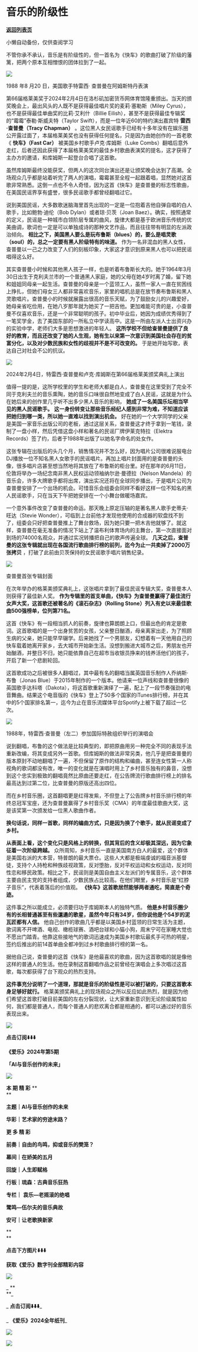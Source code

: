 # 音乐的阶级性

[**返回列表页**](/gzh/三联生活周刊)

小懒自动备份，仅供查阅学习

不管你承不承认，音乐是有阶级性的，但一首名为《快车》的歌曲打破了阶级的藩篱，把两个原本互相憎恨的团体拉到了一起。  

  

![](https://mmbiz.qpic.cn/mmbiz_jpg/ALib6cia2OYo48sv0re6zGrjLLkKfomPUwy1LGaMCZRibaLVdvQOBY13cbQPX959kkoibg5qqMjybZXrfZzenDn5ZA/640?wx_fmt=jpeg)

1988 年8 月20 日，美国歌手特雷西· 查普曼在阿姆斯特丹表演

  

第66届格莱美奖于2024年2月4日在洛杉矶加密货币网体育馆隆重颁出。当天的颁奖晚会上，最出风头的人既不是获得最佳唱片奖的麦莉·塞勒斯（Miley
Cyrus），也不是获得最佳单曲奖的比莉·艾利什（Billie Eilish），甚至不是获得最佳专辑奖的“霉霉”泰勒·斯威夫特（Taylor
Swift），而是一位年近60的特约演出嘉宾特 **雷西·查普曼（Tracy Chapman）**
。这位黑人女民谣歌手已经有十多年没有在娱乐圈公开露过面了，本届格莱美奖也没有获得任何提名，只是因为由她创作的一首老歌《 **快车》（Fast Car）**
被美国乡村歌手卢克·库姆斯（Luke
Combs）翻唱后意外走红，后者还因此获得了本届格莱美奖的最佳乡村歌曲表演奖的提名，这才获得了主办方的邀请，和库姆斯一起登台合唱了这首歌。

  

  

虽然库姆斯最终没能获奖，但两人的这次同台演出还是让颁奖晚会达到了高潮。全场观众几乎都是站着听完了两人的演唱，霉霉甚至全程一起跟着唱，显然她对这首歌非常熟悉。这倒一点也不令人奇怪，因为这首《快车》是查普曼的标志性歌曲，在美国民谣界享有盛誉，很多民谣歌手都曾经翻唱过它。

  

说到美国民谣，大多数歌迷脑海里首先出现的一定是一位抱着吉他自弹自唱的白人歌手，比如鲍勃·迪伦（Bob Dylan）或者琼·贝茨（Joan
Baez）。确实，按照通常的定义，民谣是一种城市白领阶层专属的曲风，旋律大都是基于欧洲音乐传统的优美曲调，歌词也一定是可以单独成诗的那种文艺作品，而且往往带有明显的左派政治倾向。
**相比之下，美国黑人要么是玩布鲁斯（blues）的，要么是唱灵歌（soul）的，总之一定要有黑人阶级特有的味道。**
作为一名非混血的黑人女性，查普曼以一己之力改变了人们的刻板印象，大家这才意识到原来黑人也可以把民谣唱得这么好。

  

其实查普曼小时候和其他黑人孩子一样，也是听着布鲁斯长大的。她于1964年3月30日出生于克利夫兰市的一个普通黑人家庭，她的父母在她4岁时离了婚，留下她和姐姐同母亲一起生活。查普曼的母亲是一个蓝领工人，虽然一家人一直在贫困线上挣扎，但她们母女三人都非常喜欢音乐，家里的唱机总是在放节奏布鲁斯和黑人灵歌唱片。查普曼小的时候就展露出很高的音乐天赋，为了鼓励女儿的兴趣爱好，她母亲省吃俭用，在她八岁那年就为她买了一把吉他。更加难能可贵的是，小查普曼不仅喜欢音乐，还是一个非常聪明的孩子。初中毕业后，她因为成绩优秀得到了一笔奖学金，去了美国东部的一所私立中学读高中。这是一所由左派人士出资兴办的实验中学，老师们大多是思想激进的年轻人。
**这所学校不但给查普曼提供了良好的教育，而且还改变了她的人生观，她有生以来第一次意识到美国社会存在的贫富分化，以及对少数民族和女性的歧视并不是不可改变的。**
于是她开始写歌，表达自己对社会不公的抗议。

  

![](https://mmbiz.qpic.cn/mmbiz_jpg/ALib6cia2OYo48sv0re6zGrjLLkKfomPUwxIZs85dCtJeglQeDiacU2khYlZibXdoibgia32ovxqcwghFRiauHicGCheFA/640?wx_fmt=jpeg)

2024年2月4日，特雷西·查普曼和卢克·库姆斯在第66届格莱美颁奖典礼上演出

  

值得一提的是，这所学校里的学生和老师大都是白人，查普曼在这里受到了完全不同于克利夫兰的音乐熏陶，她的音乐口味很自然地变成了白人民谣，这就是为什么在她后来的创作里几乎听不出多少黑人音乐的影响，
**她成了一名美国乐坛相当罕见的黑人民谣歌手。** **这一身份转变让那些音乐经纪人感到非常为难，不知道应该把她归到哪一类，所以她一直难以找到演出机会。**
好在她的一个大学同学的父亲是美国一家音乐出版公司的老板，通过这层关系，查普曼这才终于拿到一笔钱，录制了一盘小样，然后凭借这盘小样和著名的民谣厂牌伊莱克特拉（Elektra
Records）签了约，后者于1988年出版了以她名字命名的处女作。

  

这张专辑在出版后的头几个月，销售情况并不怎么好，因为唱片公司很难说服电台DJ播放一位不知名黑人女歌手的民谣唱片。再加上唱片封面用的是查普曼的头像，很多唱片店甚至想当然地将其放在了布鲁斯的柜台里。好在那年的6月11日，伦敦将举办一场纪念南非黑人民权运动领袖纳尔逊·曼德拉（Nelson
Mandela）的音乐会，许多大牌歌手都将出席，演出实况还将在全球同步播出，于是唱片公司为查普曼安排了一个出场的机会。可惜音乐会组委会同样不看好这样一位不知名的黑人民谣歌手，只在当天下午把她安排在一个小舞台做暖场嘉宾。

  

一个意外事件改变了查普曼的命运。那天晚上原定压轴的是著名黑人歌手史蒂夫·旺达（Stevie
Wonder），可临到上台前他才发现他使用的合成器的软盘找不到了，组委会只好把查普曼推上了舞台救场，因为她只要一把木吉他就够了。就这样，查普曼在毫无准备的情况下站上了温布利体育场内的主舞台，第一次直接面对到场的74000名观众，并通过实况转播把自己的歌声传遍全球。
**几天之后，查普曼的这张专辑就出现在各国流行歌曲排行榜的前列，迄今为止一共卖掉了2000万张拷贝** ，打破了此前由贝茨保持的女民谣歌手唱片销售纪录。

  

![](https://mmbiz.qpic.cn/mmbiz_jpg/ALib6cia2OYo48sv0re6zGrjLLkKfomPUwJcdtejDAsYL05okm4J5SzAWzPxe9bKs1Tw4EtuqQiccsdhjrwZicl0HA/640?wx_fmt=jpeg)

查普曼首张专辑封面

  

在次年举办的格莱美颁奖典礼上，这张唱片拿到了最佳民谣专辑大奖，查普曼本人则获得了最佳新人奖。
**作为专辑里的首支单曲，《快车》为查普曼赢得了最佳流行女声大奖，这首歌还被著名的《滚石杂志》（Rolling
Stone）列入有史以来最佳歌曲500强榜单，位列第71名。**

  

这首《快车》有一段相当抓人的前奏，旋律也算朗朗上口，但最出色的肯定是歌词。这首歌唱的是一个出身贫苦的女孩，父亲整日酗酒，母亲离家出走，为了照顾生病的父亲，她只能早早辍学。后来她找了一个男朋友，幻想着有一天他用自己的快车载着她离开家乡，去大城市开始新生活。没想到搬进大城市之后，男朋友也开始酗酒，并整日不归，她只能依靠自己在超市当收银员挣来的钱养活他们的孩子，开启了新一个悲剧轮回。

  

这首歌成功之后被很多人翻唱过，其中最有名的翻唱当属英国音乐制作人乔纳斯·布鲁（Jonas
Blue）于2015年制作的一个版本。他请来一位声线和查普曼很像的英国歌手达科塔（Dakota），将这首歌重新演绎了一遍，配上了一段节奏强劲的电音舞曲。结果这个电音版的《快车》登上了50多个国家的iTunes排行榜，并在其中的5个国家排名第一，迄今为止在音乐流媒体平台Spotify上被下载了超过一亿次。

  

![](https://mmbiz.qpic.cn/mmbiz_jpg/ALib6cia2OYo48sv0re6zGrjLLkKfomPUwWHnmXIwnu2AOkOl5NLbiahKqpfGibsfV07SWYv82b8qkk08YXnoYaYUg/640?wx_fmt=jpeg)

1988年，特雷西·查普曼（左二）参加国际特赦组织举行的演唱会

  

说到翻唱，布鲁的这个做法是比较典型的，即把原曲用另一种完全不同的表现手法重新改编，将其变成另外一首歌。但库姆斯的做法非常另类，他几乎是把查普曼的版本原封不动地翻唱了一遍，不但保留了原作的结构和编曲，甚至连女性第一人称视角的歌词都没有改，唯一的变化就是在演唱时用上了乡村音乐独有的鼻音，没想到这个忠实到极致的翻唱竟然比原曲还要走红，在公告牌流行歌曲排行榜上的排名最高达到过第二位，比查普曼的原版还高出四位。

  

而在乡村音乐圈，这首翻唱更是红得发紫，不但登上了公告牌乡村音乐排行榜的年终总冠军宝座，还为查普曼赢得了乡村音乐奖（CMA）的年度最佳歌曲大奖，这是该奖第一次颁发给一位黑人歌曲作者。

  

 **换句话说，同样一首歌，同样的编曲方式，只是因为换了个歌手，就从民谣变成了乡村。**

  

  

 **从表面上看，这个变化只是风格上的转换，但其背后的含义却极其深远，因为它象征着一次阶级跨越。**
众所周知，乡村音乐一直是美国南方白人的最爱，这个群体是美国右派的大本营，特普朗的最大票仓。这些人大都是极端虔诚的福音派基督徒，支持个人持枪和种族歧视政策，反对堕胎，反对平权运动和女权运动，反对同性恋和移民政策。相比之下，民谣则是美国自由主义左派们的专属音乐，这个群体主要由民主党的支持者组成，少数民族占比较高。在他们眼里，乡村音乐是“红脖子音乐”，代表着落后的价值观。
**《快车》这首歌居然能够两者通吃，简直是个奇迹。**

  

这件事之所以能成立，必须要归功于库姆斯本人的独特气质。
**他是乡村音乐圈少有的长相普通甚至有些邋遢的歌星，虽然今年只有34岁，但你说他是个54岁的泥瓦匠都有人信。**
他自己创作的歌曲几乎都是以美国乡村蓝领的日常生活为主题，歌词离不开啤酒、电视、橄榄球赛、酒吧台球和小猫小狗，周末宁可在家睡大觉也不愿出门踏青。他靠这些接地气的歌词迅速成为美国乡村歌坛最炙手可热的明星，签约后推出的前14首单曲全都冲到过乡村歌曲排行榜的第一名。

  

据他自己说，查普曼的这首《快车》是他最喜欢的歌曲，因为这首歌唱的就是像他这样的普通人的生活。他在录制这首翻唱作品之前曾经在演唱会上多次唱过这首歌，每次都获得了台下观众的热烈支持。

  

 **这件事充分说明了一个道理，那就是音乐的阶级性是可以被打破的，只要这首歌本身足够好就行。**
格莱美颁奖典礼上的现场观众之所以反应如此热烈，就是因为他们希望这首歌打破目前美国的左右分裂现状，让大家重新意识到无论阶级属性如何，我们都是普通人，而每个普通人的悲欢离合都是相通的，都可以通过好的音乐表现出来。

  

![](https://mmbiz.qpic.cn/mmbiz_gif/ALib6cia2OYo5jaewG0IcY6Bwb086Lib7Mrib3YREppq2JiauCZpn8MgWs98H52WhFCRp973PuE1kllqSapO1JkB05g/640?wx_fmt=gif)

  

 **点击订阅⬇️⬇️⬇️**

 **《爱乐》2024年第5期**

 **「AI与音乐创作的未来」**

[![](https://mmbiz.qpic.cn/mmbiz_jpg/ALib6cia2OYo5jaewG0IcY6Bwb086Lib7MrG4rlXnICpQ8YgrGffx45Wo6BdVDibuMeGmuOCU6qM9UdViaZxicIJ7YuQ/640?wx_fmt=jpeg)]()

 **本 期 精 彩** **  
**

  

 **主题｜AI与音乐创作的未来**

 **华彩｜艺术家的穷途末路？**

  

 **更 多 精 彩**

  

 **前奏｜自由的鸟鸣，抑或音乐的樊笼？**

 **幕间｜在娇美的五月**

 **回旋｜人生即赋格**

 **行板｜琉森：古典音乐狂热**

 **专栏｜** **袁乐—老摇滚的绝唱**

 **鹭鸣—伍尔夫的音乐典故**

 **安可｜让老歌换新家**

 **  
**

 **点击下方图片⬇️⬇️⬇️**

 **获取《爱乐》数字刊全部精彩内容**

![](https://mmbiz.qpic.cn/mmbiz_jpg/ALib6cia2OYo7xdnfFnCUkQEjrOmjnIYdh3Q8QeteCqdSb7k3VqdjQPua2CGC9ic5QKC6ibAjJ393BZafibXIh9lcibw/640?wx_fmt=jpeg&from;=appmsg)

  

 _ **  
**_

 _ **点击订阅⬇️⬇️⬇️**_

 _ **《爱乐》2024全年纸刊**_

[![](https://mmbiz.qpic.cn/mmbiz_jpg/ALib6cia2OYo5jaewG0IcY6Bwb086Lib7MrQa33xubBztc4CDxR0IDE2U6KNSiav7R8uLhl7RQnLddiaLM2BnY1bHIw/640?wx_fmt=jpeg)]()

  

![](https://mmbiz.qpic.cn/mmbiz_png/ALib6cia2OYo5jaewG0IcY6Bwb086Lib7MrjibUnpemGiaq3zdGibRQ0Fn2JuWVCTmpmiasAlkMUEzKX8VWGh7icARbSEQ/640?wx_fmt=png)


